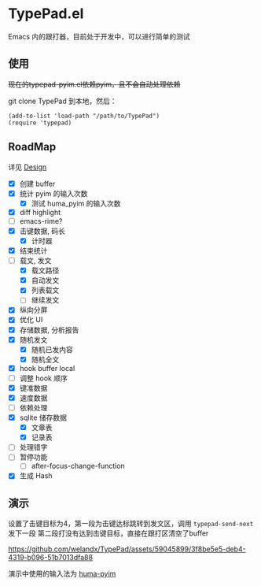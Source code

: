 # TypePad.el
Emacs 内的跟打器，目前处于开发中，可以进行简单的测试
## 使用
~~现在的typepad-pyim.el依赖pyim，且不会自动处理依赖~~

git clone TypePad 到本地，然后：

```emacs-lisp
(add-to-list 'load-path "/path/to/TypePad")
(require 'typepad)
```

## RoadMap
详见 [Design](Design.org)
- [X] 创建 buffer
- [X] 统计 pyim 的输入次数
  - [X] 测试 huma_pyim 的输入次数
- [X] diff highlight
- [ ] emacs-rime?
- [X] 击键数据, 码长
  - [X] 计时器
- [X] 结束统计
- [ ] 载文, 发文
  - [x] 载文路径
  - [x] 自动发文
  - [x] 列表载文
  - [ ] 继续发文
- [X] 纵向分屏
- [X] 优化 UI
- [x] 存储数据, 分析报告
- [x] 随机发文
  - [X] 随机已发内容
  - [x] 随机全文
- [x] hook buffer local
- [ ] 调整 hook 顺序
- [x] 键准数据
- [x] 速度数据
- [ ] 依赖处理
- [x] sqlite 储存数据
  - [x] 文章表
  - [x] 记录表
- [ ] 处理错字
- [ ] 暂停功能
  - [ ] after-focus-change-function
- [x] 生成 Hash
## 演示
设置了击键目标为4，第一段为击键达标跳转到发文区，调用 `typepad-send-next` 发下一段
第二段打没有达到击键目标，直接在跟打区清空了buffer

https://github.com/welandx/TypePad/assets/59045899/3f8be5e5-deb4-4319-b096-51b7013dfa88

演示中使用的输入法为 [huma-pyim](https://github.com/Neikice/huma_pyim)
